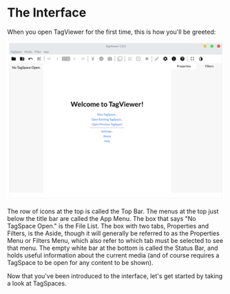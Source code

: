 # The Interface

When you open TagViewer for the first time, this is how you'll be greeted:

![](../.gitbook/assets/screenshot-20200704130609-2040x1492.png)

The row of icons at the top is called the Top Bar. The menus at the top just below the title bar are called the App Menu. The box that says "No TagSpace Open." is the File List. The box with two tabs, Properties and Filters, is the Aside, though it will generally be referred to as the Properties Menu or Filters Menu, which also refer to which tab must be selected to see that menu. The empty white bar at the bottom is called the Status Bar, and holds useful information about the current media \(and of course requires a TagSpace to be open for any content to be shown\).

Now that you've been introduced to the interface, let's get started by taking a look at TagSpaces.

